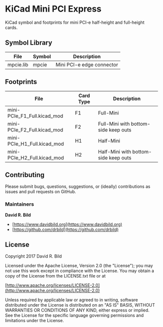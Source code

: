 # KiCad Mini PCI Express

KiCad symbol and footprints for mini PCI-e half-height and full-height
cards.

## Symbol Library

| File | Symbol | Description |
|------|--------|-------------|
| mpcie.lib | mpcie | Mini PCI-e edge connector |

## Footprints

| File | Card Type | Description |
|------|-----------|-------------|
| mini-PCIe_F1_Full.kicad_mod | F1 | Full-Mini |
| mini-PCIe_F2_Full.kicad_mod | F2 | Full-Mini with bottom-side keep outs |
| mini-PCIe_H1_Full.kicad_mod | H1 | Half-Mini |
| mini-PCIe_H2_Full.kicad_mod | H2 | Half-Mini with bottom-side keep outs |

## Contributing

Please submit bugs, questions, suggestions, or (ideally) contributions
as issues and pull requests on GitHub.

### Maintainers
**David R. Bild**
+ [https://www.davidbild.org](https://www.davidbild.org)
+ [https://github.com/drbild](https://github.com/drbild)

## License
Copyright 2017 David R. Bild

Licensed under the Apache License, Version 2.0 (the "License"); you may not
use this work except in compliance with the License. You may obtain a copy of
the License from the LICENSE.txt file or at

[http://www.apache.org/licenses/LICENSE-2.0](http://www.apache.org/licenses/LICENSE-2.0)

Unless required by applicable law or agreed to in writing, software
distributed under the License is distributed on an "AS IS" BASIS, WITHOUT
WARRANTIES OR CONDITIONS OF ANY KIND, either express or implied. See the
License for the specific language governing permissions and limitations under
the License.
